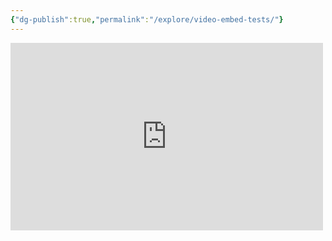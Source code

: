 ```yaml
---
{"dg-publish":true,"permalink":"/explore/video-embed-tests/"}
---
```


<iframe width="500" height="300" src="https://www.youtube.com/embed/Pwe-pA6TaZk" title="YouTube video player" frameborder="0" allow="accelerometer; autoplay; clipboard-write; encrypted-media; gyroscope; picture-in-picture" allowfullscreen></iframe>